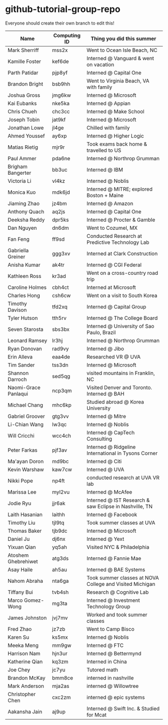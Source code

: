 ﻿# github-tutorial-group-repo

Everyone should create their own branch to edit this!

| Name 			 | Computing ID | Thing you did this summer |
| ---- 			 | ------------ | ------------------------- |
| Mark Sherriff  | mss2x 	    | Went to Ocean Isle Beach, NC            |
| Kamille Foster | kef6de 		| Interned @ Vanguard & went on vacation  |
| Parth Patidar  | pjp8yf 		| Interned @ Capital One                  |
| Brandon Bright | bsb9hh       | Went to Virginia Beach, VA with family  |
| Joshua Gross   | jmg6kw     | Interned @ Microsoft                    |
| Kai Eubanks    | nke5ka       | Interned @ Appian                       |
| Chris Chueh    | chc3cc     | Interned @ Make School                  |
| Joseph Tobin   | jat9kf     | Interned @ Microsoft                     |
| Jonathan Lowe  | jl4ge      | Chilled with family                     |
| Ahmed Youssef  | ay6xp      | Interned @ Higher Logic                 |
| Matias Rietig  | mjr9r      | Took exams back home & travelled to US  |
| Paul Ammer     | pda6ne       | Interned @ Northrop Grumman             |
| Brigham Bangerter | bb3uc    | Interned @ IBM                         |
| Victoria Li    | vl4kz      | Interned @ Noblis                       |
| Monica Kuo     | mdk6jd       | Interned @ MITRE; explored Boston + Maine |
| Jiaming Zhao   | jz4bm      | Interned @ Amazon                       |
| Anthony Quach  | aq2js      | Interned @ Capital One                  |
| Deeksha Reddy  | dpr5ks       | Interned @ Procter & Gamble             |
| Dan Nguyen     | dn6dm      | Went to Cozumel, MX                     |
| Fan Feng     | ff9sd      | Conducted Research at Predictive Technology Lab  |
| Gabriella Greiner | ggg3xv  | Interned at Clark Construction  |
| Anisha Kumar | ak4tr  | Interned @ CGI Federal |
| Kathleen Ross | kr3ad | Went on a cross-country road trip |
| Caroline Holmes | cbh4ct | Interned at Microsoft|
| Charles Hong | csh6cw | Went on a visit to South Korea |
| Timothy Davison | tfd2xq    | Interned @ Capital Group                |
| Tyler Hutson | tth5rv    | Interned @ The College Board               |
| Seven Starosta | sbs3bx | Interned @ University of Sao Paulo, Brazil |
| Leonard Ramsey | lr3hj  | Interned @ Northrop Grumman |
| Ryan Donovan  | rad9vy  | Interned @ Jibo |
| Erin Alleva | eaa4de | Researched VR @ UVA |
| Tim Sander | tss3dn | Interned @ Microsoft |
| Shannon Darroch | sed5qg | visited mountains in Franklin, NC |
| Naomi-Grace Panlaqui | ncp3qm | Visited Denver and Toronto. Interned @ BAH |
| Michael Chang | mhc6kp | Studied abroad @ Korea University |
| Gabriel Groover | gtg3vv | Interned @ Mitre |
| Li-Chian Wang | lw3qc | Interned @ Noblis |
| Will Cricchi | wcc4ch | Interned @ CapTech Consulting |
| Peter Farkas | pjf3av | Interned @ Ridgeline International in Tysons Corner |
| Ma'ayan Doron | md9bc | Interned @ Citi |
| Kevin Warshaw | kaw7cw | Interned @ UVA |
| Nikki Pope | np4ft | conducted research at UVA VR lab |
| Marissa Lee | myl2vu | Interned @ McAfee |
| Jodie Ryu | jjr6ak  | Interned @ IST Research & saw Eclipse in Nashville, TN |
| Laith Hasanian | laithh  | Interned @ Facebook |
| Timothy Liu |tjl9tq     | Took summer classes at UVA |
| Thomas Baker | tjb9dc | Interned @ Microsoft |
| Daniel Ju | dj6nx | Interned @ Yext |
| Yixuan Qian | yq5ah | Visited NYC & Philadelphia |
| Atoshem Ghebrehiwet | atg3ds | Interned @ Fannie Mae |
| Asay Haile | ah5au | Interned @ BAE Systems |
| Nahom Abraha | nta6ga | Took summer classes at NOVA College and Visited Michigan |
|Tiffany Bui | tvb4sh | Research @ Cognitive Lab |
| Marco Gomez-Wong | mg3ta | Interned @ Investment Technology Group |
| James Johnston  | jvj7mv | Worked and took summer classes |
| Fred Zhao | jz7zb | Went to Camp Bisco |
| Karen Su | ks5mx | Interned @ Noblis |
| Meeka Meng | mm9gw | Interned @ FTC |
| Harrison Nam | hjn3ur | Interned @ Bettermynd |
| Katherine Qian | kq3zm | Interned in China |
| Joe Chey  | jc7yu | Tutored math  |
| Brandon McKay  | bmm8ce		| interned in nashville			|
| Mark Anderson | mja2as | interned @ Willowtree |
| Christopher Chen | cxc2zm | interned @ epic systems | 
| Aakansha Jain | aj9up | Interned @ Swift Inc. & Studied for Mcat |
